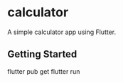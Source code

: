 # calculator

A simple calculator app using Flutter.

## Getting Started
flutter pub get
flutter run